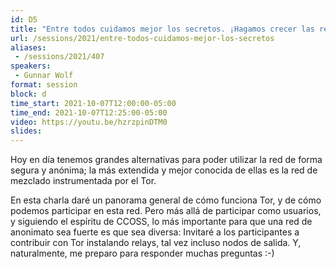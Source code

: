 ```yaml
---
id: D5
title: "Entre todos cuidamos mejor los secretos. ¡Hagamos crecer las redes de anonimato en la región!"
url: /sessions/2021/entre-todos-cuidamos-mejor-los-secretos
aliases:
 - /sessions/2021/407
speakers:
 - Gunnar Wolf
format: session
block: d
time_start: 2021-10-07T12:00:00-05:00
time_end: 2021-10-07T12:25:00-05:00
video: https://youtu.be/hzrzpinDTM0
slides:
---
```


Hoy en día tenemos grandes alternativas para poder utilizar la red de forma segura y anónima; la más extendida y mejor conocida de ellas es la red de mezclado instrumentada por el Tor.

En esta charla daré un panorama general de cómo funciona Tor, y de cómo podemos participar en esta red. 
Pero más allá de participar como usuarios, y siguiendo el espíritu de CCOSS, lo más importante para que una red de anonimato sea fuerte es que sea diversa: Invitaré a los participantes a contribuir con Tor instalando relays, tal vez incluso nodos de salida. Y, naturalmente, me preparo para responder muchas preguntas :-)
